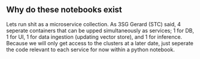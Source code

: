 ## Why do these notebooks exist

Lets run shit as a microservice collection. As 3SG Gerard (STC) said, 4 seperate containers that can be upped simultaneously as services; 1 for DB, 1 for UI, 1 for data ingestion (updating vector store), and 1 for inference. Because we will only get access to the clusters at a later date, just seperate the code relevant to each service for now within a python notebook.


